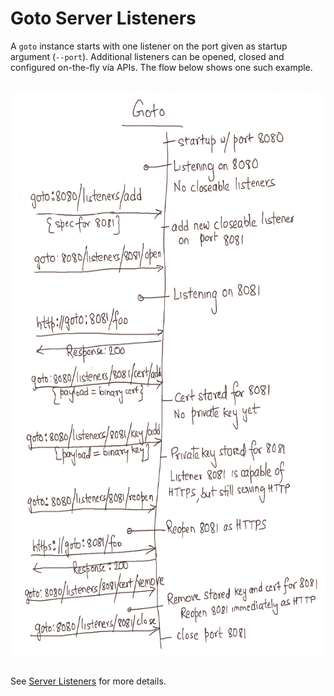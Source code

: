 # Goto Server Listeners

A `goto` instance starts with one listener on the port given as startup argument (`--port`). Additional listeners can be opened, closed and configured on-the-fly via APIs. The flow below shows one such example.

<br/>

<img src="Goto-Listeners.png" width="700" height="900" />

<br/>
<br/>

See [Server Listeners](../README.md#server-listeners) for more details.